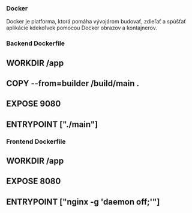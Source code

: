 ### Docker
Docker je platforma, ktorá pomáha vývojárom budovať, zdieľať a spúšťať aplikácie kdekoľvek pomocou Docker obrazov a kontajnerov.

### Backend Dockerfile

## WORKDIR /app
## COPY --from=builder /build/main .
## EXPOSE 9080
## ENTRYPOINT ["./main"]

### Frontend Dockerfile

## WORKDIR /app
## EXPOSE 8080
## ENTRYPOINT ["nginx -g 'daemon off;'"]
